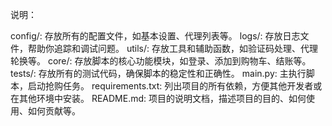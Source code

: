 说明：

config/: 存放所有的配置文件，如基本设置、代理列表等。
logs/: 存放日志文件，帮助你追踪和调试问题。
utils/: 存放工具和辅助函数，如验证码处理、代理轮换等。
core/: 存放脚本的核心功能模块，如登录、添加到购物车、结账等。
tests/: 存放所有的测试代码，确保脚本的稳定性和正确性。
main.py: 主执行脚本，启动抢购任务。
requirements.txt: 列出项目的所有依赖，方便其他开发者或在其他环境中安装。
README.md: 项目的说明文档，描述项目的目的、如何使用、如何贡献等。